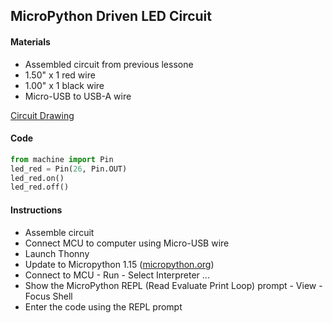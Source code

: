 ## MicroPython Driven LED Circuit

#### Materials
 - Assembled circuit from previous lessone
 - 1.50" x 1 red wire
 - 1.00" x 1 black wire
 - Micro-USB to USB-A wire

[Circuit Drawing](lesson01-03.pdf)

#### Code
```Python
from machine import Pin
led_red = Pin(26, Pin.OUT)
led_red.on()
led_red.off()
```

#### Instructions
 - Assemble circuit
 - Connect MCU to computer using Micro-USB wire
 - Launch Thonny
 - Update to Micropython 1.15 ([micropython.org](https://micropython.org/))
 - Connect to MCU - Run - Select Interpreter ...
 - Show the MicroPython REPL (Read Evaluate Print Loop) prompt - View - Focus Shell
 - Enter the code using the REPL prompt
